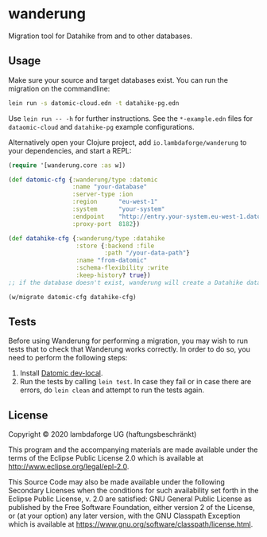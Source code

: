 # wanderung

Migration tool for Datahike from and to other databases.

## Usage

Make sure your source and target databases exist. You can run the migration on the commandline:

```bash
lein run -s datomic-cloud.edn -t datahike-pg.edn
```

Use `lein run -- -h` for further instructions. See the `*-example.edn` files for `dataomic-cloud` and `datahike-pg` example configurations.

Alternatively open your Clojure project, add `io.lambdaforge/wanderung` to your dependencies, and start a REPL:

```clojure
(require '[wanderung.core :as w])

(def datomic-cfg {:wanderung/type :datomic
                  :name "your-database"
                  :server-type :ion
                  :region      "eu-west-1"
                  :system      "your-system"
                  :endpoint    "http://entry.your-system.eu-west-1.datomic.net:8182/"
                  :proxy-port  8182})

(def datahike-cfg {:wanderung/type :datahike
                   :store {:backend :file
                           :path "/your-data-path"}
                   :name "from-datomic"
                   :schema-flexibility :write
                   :keep-history? true})
;; if the database doesn't exist, wanderung will create a Datahike database

(w/migrate datomic-cfg datahike-cfg)
```

## Tests

Before using Wanderung for performing a migration, you may wish to run tests that to check that Wanderung works correctly. In order to do so, you need to perform the following steps:

1. Install [Datomic dev-local](https://docs.datomic.com/cloud/dev-local.html).
2. Run the tests by calling `lein test`. In case they fail or in case there are errors, do `lein clean` and attempt to run the tests again.

## License

Copyright © 2020 lambdaforge UG (haftungsbeschränkt)

This program and the accompanying materials are made available under the
terms of the Eclipse Public License 2.0 which is available at
http://www.eclipse.org/legal/epl-2.0.

This Source Code may also be made available under the following Secondary
Licenses when the conditions for such availability set forth in the Eclipse
Public License, v. 2.0 are satisfied: GNU General Public License as published by
the Free Software Foundation, either version 2 of the License, or (at your
option) any later version, with the GNU Classpath Exception which is available
at https://www.gnu.org/software/classpath/license.html.
